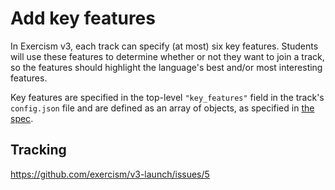 # Add key features

In Exercism v3, each track can specify (at most) six key features. Students will use these features to determine whether or not they want to join a track, so the features should highlight the language's best and/or most interesting features.

Key features are specified in the top-level `"key_features"` field in the track's `config.json` file and are defined as an array of objects, as specified in [the spec](https://github.com/exercism/v3-docs/blob/master/anatomy/tracks/config-json.md#key-features).

## Tracking

https://github.com/exercism/v3-launch/issues/5
